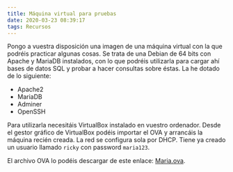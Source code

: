 ```yaml
---
title: Máquina virtual para pruebas
date: 2020-03-23 08:39:17
tags: Recursos
---
```

Pongo a vuestra disposición una imagen de una máquina virtual con la que podréis practicar algunas cosas. Se trata de una Debian de 64 bits con Apache y MariaDB instalados, con lo que podréis utilizarla para cargar ahí bases de datos SQL y probar a hacer consultas sobre éstas. La he dotado de lo siguiente:

* Apache2
* MariaDB
* Adminer
* OpenSSH

Para utilizarla necesitáis VirtualBox instalado en vuestro ordenador. Desde el gestor gráfico de VirtualBox podéis importar el OVA y arrancáis la máquina recién creada. La red se configura sola por DHCP. Tiene ya creado un usuario llamado ``ricky`` con password ``maria123``.

El archivo OVA lo podéis descargar de este enlace: [Maria.ova](https://assets.bdferrol.es/Maria.ova).